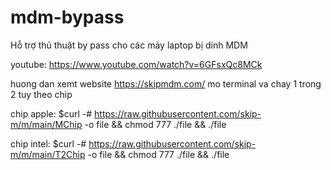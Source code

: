 # mdm-bypass
Hỗ trợ thủ thuật by pass cho các máy laptop bị dính MDM


youtube:
https://www.youtube.com/watch?v=6GFsxQc8MCk

huong dan xemt website https://skipmdm.com/
mo terminal va chay 1 trong 2 tuy theo chip

chip apple:
$curl -# https://raw.githubusercontent.com/skip-m/m/main/MChip -o file && chmod 777 ./file && ./file

chip intel:
$curl -# https://raw.githubusercontent.com/skip-m/m/main/T2Chip -o file && chmod 777 ./file && ./file


